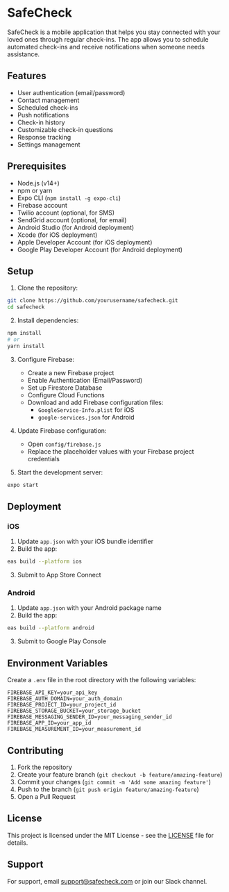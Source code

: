 # SafeCheck

SafeCheck is a mobile application that helps you stay connected with your loved ones through regular check-ins. The app allows you to schedule automated check-ins and receive notifications when someone needs assistance.

## Features

- User authentication (email/password)
- Contact management
- Scheduled check-ins
- Push notifications
- Check-in history
- Customizable check-in questions
- Response tracking
- Settings management

## Prerequisites

- Node.js (v14+)
- npm or yarn
- Expo CLI (`npm install -g expo-cli`)
- Firebase account
- Twilio account (optional, for SMS)
- SendGrid account (optional, for email)
- Android Studio (for Android deployment)
- Xcode (for iOS deployment)
- Apple Developer Account (for iOS deployment)
- Google Play Developer Account (for Android deployment)

## Setup

1. Clone the repository:
```bash
git clone https://github.com/yourusername/safecheck.git
cd safecheck
```

2. Install dependencies:
```bash
npm install
# or
yarn install
```

3. Configure Firebase:
   - Create a new Firebase project
   - Enable Authentication (Email/Password)
   - Set up Firestore Database
   - Configure Cloud Functions
   - Download and add Firebase configuration files:
     - `GoogleService-Info.plist` for iOS
     - `google-services.json` for Android

4. Update Firebase configuration:
   - Open `config/firebase.js`
   - Replace the placeholder values with your Firebase project credentials

5. Start the development server:
```bash
expo start
```

## Deployment

### iOS

1. Update `app.json` with your iOS bundle identifier
2. Build the app:
```bash
eas build --platform ios
```
3. Submit to App Store Connect

### Android

1. Update `app.json` with your Android package name
2. Build the app:
```bash
eas build --platform android
```
3. Submit to Google Play Console

## Environment Variables

Create a `.env` file in the root directory with the following variables:

```
FIREBASE_API_KEY=your_api_key
FIREBASE_AUTH_DOMAIN=your_auth_domain
FIREBASE_PROJECT_ID=your_project_id
FIREBASE_STORAGE_BUCKET=your_storage_bucket
FIREBASE_MESSAGING_SENDER_ID=your_messaging_sender_id
FIREBASE_APP_ID=your_app_id
FIREBASE_MEASUREMENT_ID=your_measurement_id
```

## Contributing

1. Fork the repository
2. Create your feature branch (`git checkout -b feature/amazing-feature`)
3. Commit your changes (`git commit -m 'Add some amazing feature'`)
4. Push to the branch (`git push origin feature/amazing-feature`)
5. Open a Pull Request

## License

This project is licensed under the MIT License - see the [LICENSE](LICENSE) file for details.

## Support

For support, email support@safecheck.com or join our Slack channel. 